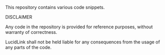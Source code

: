 This repository contains various code snippets.

DISCLAIMER

Any code in the repository is provided for reference purposes, without warranty of correctness.

LucidLink shall not be held liable for any consequences from the usage of any parts of the code.

